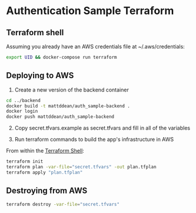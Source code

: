 # Authentication Sample Terraform

## Terraform shell

Assuming you already have an AWS credentials file at ~/.aws/credentials:

```bash
export UID && docker-compose run terraform
```

## Deploying to AWS

1. Create a new version of the backend container

```bash
cd ../backend
docker build -t mattddean/auth_sample-backend .
docker login
docker push mattddean/auth_sample-backend
```

2. Copy secret.tfvars.example as secret.tfvars and fill in all of the variables

3. Run terraform commands to build the app's infrastructure in AWS

From within the [Terraform Shell](#terraform-shell):

```bash
terraform init
terraform plan -var-file="secret.tfvars" -out plan.tfplan
terraform apply "plan.tfplan"
```

## Destroying from AWS

```bash
terraform destroy -var-file="secret.tfvars"
```
